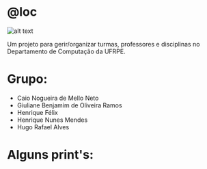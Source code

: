 # @loc

![alt text](https://github.com/ricknunesmendes/aloc/raw/master/aloc-system.png)

Um projeto para gerir/organizar turmas, professores e disciplinas no Departamento de Computação da UFRPE.

 # Grupo: 
 
 * Caio Nogueira de Mello Neto
 * Giuliane Benjamim de Oliveira Ramos
 * Henrique Félix
 * Henrique Nunes Mendes
 * Hugo Rafael Alves
 
 
 # Alguns print's:
 
 

